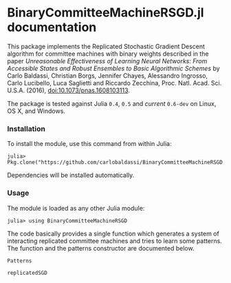 # BinaryCommitteeMachineRSGD.jl documentation

This package implements the Replicated Stochastic Gradient Descent algorithm for
committee machines with binary weights described in the paper
*Unreasonable Effectiveness of Learning Neural Networks: From Accessible States
and Robust Ensembles to Basic Algorithmic Schemes*
by Carlo Baldassi, Christian Borgs, Jennifer Chayes, Alessandro Ingrosso,
Carlo Lucibello, Luca Saglietti and Riccardo Zecchina,
Proc. Natl. Acad. Sci. U.S.A. (2016), [doi:10.1073/pnas.1608103113](http://dx.doi.org/10.1073/pnas.1608103113).

The package is tested against Julia `0.4`, `0.5` and *current* `0.6-dev` on Linux, OS X, and Windows.

### Installation

To install the module, use this command from within Julia:

```
julia> Pkg.clone("https://github.com/carlobaldassi/BinaryCommitteeMachineRSGD.jl")
```

Dependencies will be installed automatically.

### Usage

The module is loaded as any other Julia module:

```
julia> using BinaryCommitteeMachineRSGD
```

The code basically provides a single function which generates a system of interacting
replicated committee machines and tries to learn some patterns. The function and the
patterns constructor are documented below.

```@docs
Patterns
```

```@docs
replicatedSGD
```

